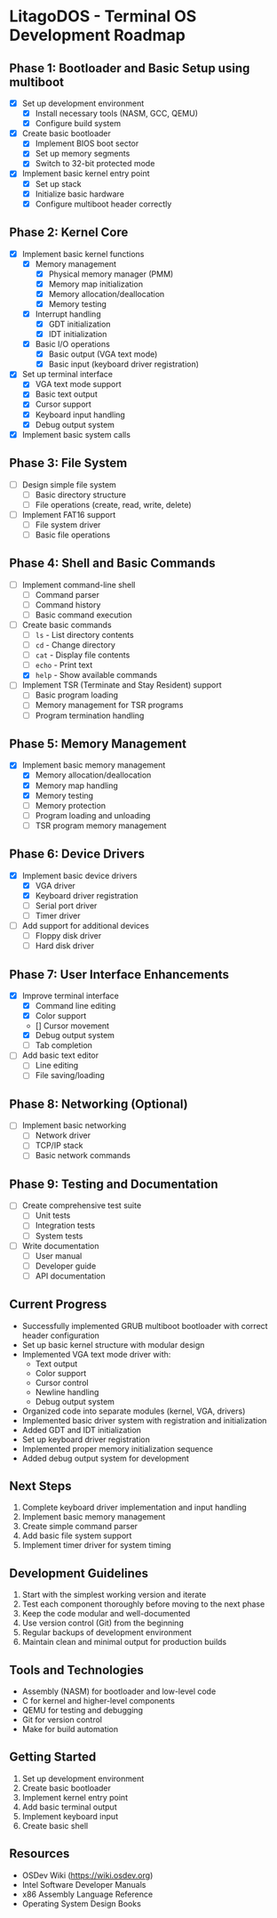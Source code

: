 # LitagoDOS - Terminal OS Development Roadmap

## Phase 1: Bootloader and Basic Setup using multiboot
- [x] Set up development environment
  - [x] Install necessary tools (NASM, GCC, QEMU)
  - [x] Configure build system
- [x] Create basic bootloader
  - [x] Implement BIOS boot sector
  - [x] Set up memory segments
  - [x] Switch to 32-bit protected mode
- [x] Implement basic kernel entry point
  - [x] Set up stack
  - [x] Initialize basic hardware
  - [x] Configure multiboot header correctly

## Phase 2: Kernel Core
- [x] Implement basic kernel functions
  - [x] Memory management
    - [x] Physical memory manager (PMM)
    - [x] Memory map initialization
    - [x] Memory allocation/deallocation
    - [x] Memory testing
  - [x] Interrupt handling
    - [x] GDT initialization
    - [x] IDT initialization
  - [x] Basic I/O operations
    - [x] Basic output (VGA text mode)
    - [x] Basic input (keyboard driver registration)
- [x] Set up terminal interface
  - [x] VGA text mode support
  - [x] Basic text output
  - [x] Cursor support
  - [x] Keyboard input handling
  - [x] Debug output system
- [x] Implement basic system calls

## Phase 3: File System
- [ ] Design simple file system
  - [ ] Basic directory structure
  - [ ] File operations (create, read, write, delete)
- [ ] Implement FAT16 support
  - [ ] File system driver
  - [ ] Basic file operations

## Phase 4: Shell and Basic Commands
- [ ] Implement command-line shell
  - [ ] Command parser
  - [ ] Command history
  - [ ] Basic command execution
- [ ] Create basic commands
  - [ ] `ls` - List directory contents
  - [ ] `cd` - Change directory
  - [ ] `cat` - Display file contents
  - [ ] `echo` - Print text
  - [x] `help` - Show available commands
- [ ] Implement TSR (Terminate and Stay Resident) support
  - [ ] Basic program loading
  - [ ] Memory management for TSR programs
  - [ ] Program termination handling

## Phase 5: Memory Management
- [x] Implement basic memory management
  - [x] Memory allocation/deallocation
  - [x] Memory map handling
  - [x] Memory testing
  - [ ] Memory protection
  - [ ] Program loading and unloading
  - [ ] TSR program memory management

## Phase 6: Device Drivers
- [x] Implement basic device drivers
  - [x] VGA driver
  - [x] Keyboard driver registration
  - [ ] Serial port driver
  - [ ] Timer driver
- [ ] Add support for additional devices
  - [ ] Floppy disk driver
  - [ ] Hard disk driver

## Phase 7: User Interface Enhancements
- [x] Improve terminal interface
  - [x] Command line editing
  - [x] Color support
  - [] Cursor movement
  - [x] Debug output system
  - [ ] Tab completion
- [ ] Add basic text editor
  - [ ] Line editing
  - [ ] File saving/loading

## Phase 8: Networking (Optional)
- [ ] Implement basic networking
  - [ ] Network driver
  - [ ] TCP/IP stack
  - [ ] Basic network commands

## Phase 9: Testing and Documentation
- [ ] Create comprehensive test suite
  - [ ] Unit tests
  - [ ] Integration tests
  - [ ] System tests
- [ ] Write documentation
  - [ ] User manual
  - [ ] Developer guide
  - [ ] API documentation

## Current Progress
- Successfully implemented GRUB multiboot bootloader with correct header configuration
- Set up basic kernel structure with modular design
- Implemented VGA text mode driver with:
  - Text output
  - Color support
  - Cursor control
  - Newline handling
  - Debug output system
- Organized code into separate modules (kernel, VGA, drivers)
- Implemented basic driver system with registration and initialization
- Added GDT and IDT initialization
- Set up keyboard driver registration
- Implemented proper memory initialization sequence
- Added debug output system for development

## Next Steps
1. Complete keyboard driver implementation and input handling
2. Implement basic memory management
3. Create simple command parser
4. Add basic file system support
5. Implement timer driver for system timing

## Development Guidelines
1. Start with the simplest working version and iterate
2. Test each component thoroughly before moving to the next phase
3. Keep the code modular and well-documented
4. Use version control (Git) from the beginning
5. Regular backups of development environment
6. Maintain clean and minimal output for production builds

## Tools and Technologies
- Assembly (NASM) for bootloader and low-level code
- C for kernel and higher-level components
- QEMU for testing and debugging
- Git for version control
- Make for build automation

## Getting Started
1. Set up development environment
2. Create basic bootloader
3. Implement kernel entry point
4. Add basic terminal output
5. Implement keyboard input
6. Create basic shell

## Resources
- OSDev Wiki (https://wiki.osdev.org)
- Intel Software Developer Manuals
- x86 Assembly Language Reference
- Operating System Design Books 
